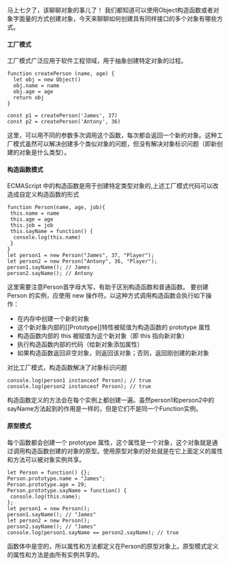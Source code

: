 马上七夕了，该聊聊对象的事儿了！
我们都知道可以使用Object构造函数或者对象字面量的方式创建对象，今天来聊聊如何创建具有同样接口的多个对象有哪些方式。

#### 工厂模式
工厂模式广泛应用于软件工程领域，用于抽象创建特定对象的过程。
```
function createPerson (name, age) {
  let obj = new Object()
  obj.name = name
  obj.age = age
  return obj
}

const p1 = createPerson('James', 37)
const p2 = createPerson('Antony', 36)
```
这里，可以用不同的参数多次调用这个函数，每次都会返回一个新的对象。这种工厂模式虽然可以解决创建多个类似对象的问题，但没有解决对象标识问题（即新创建的对象是什么类型）。

#### 构造函数模式
ECMAScript 中的构造函数是用于创建特定类型对象的,上述工厂模式代码可以改造成自定义构造函数的形式
```
function Person(name, age, job){ 
 this.name = name
 this.age = age
 this.job = job
 this.sayName = function() { 
  console.log(this.name)
 }
} 
let person1 = new Person("James", 37, "Player"); 
let person2 = new Person("Antony", 36, "Player"); 
person1.sayName(); // James 
person2.sayName(); // Antony
```
这里需要注意Person首字母大写，有助于区别构造函数和普通函数。
要创建 Person 的实例，应使用 new 操作符。以这种方式调用构造函数会执行如下操作：
+ 在内存中创建一个新的对象
+ 这个新对象内部的[[Prototype]]特性被赋值为构造函数的 prototype 属性
+ 构造函数内部的 this 被赋值为这个新对象（即 this 指向新对象）
+ 执行构造函数内部的代码（给新对象添加属性）
+  如果构造函数返回非空对象，则返回该对象；否则，返回刚创建的新对象

对比工厂模式，构造函数解决了对象标识问题
```
console.log(person1 instanceof Person); // true
console.log(person2 instanceof Person); // true
```
构造函数定义的方法会在每个实例上都创建一遍。虽然person1和person2中的sayName方法起到的作用是一样的，但是它们不是同一个Function实例。

#### 原型模式
每个函数都会创建一个 prototype 属性，这个属性是一个对象，这个对象就是通过调用构造函数创建的对象的原型。使用原型对象的好处就是在它上面定义的属性和方法可以被对象实例共享。
```
let Person = function() {}; 
Person.prototype.name = "James"; 
Person.prototype.age = 29; 
Person.prototype.sayName = function() { 
 console.log(this.name); 
}; 
let person1 = new Person(); 
person1.sayName(); // "James" 
let person2 = new Person(); 
person2.sayName(); // "James" 
console.log(person1.sayName == person2.sayName); // true
```
函数体中是空的，所以属性和方法都定义在Person的原型对象上。原型模式定义的属性和方法是由所有实例共享的。